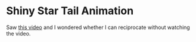 # Shiny Star Tail Animation

Saw [this video](https://www.youtube.com/watch?v=G9207EJySaA) and I wondered whether I can reciprocate without watching the video.